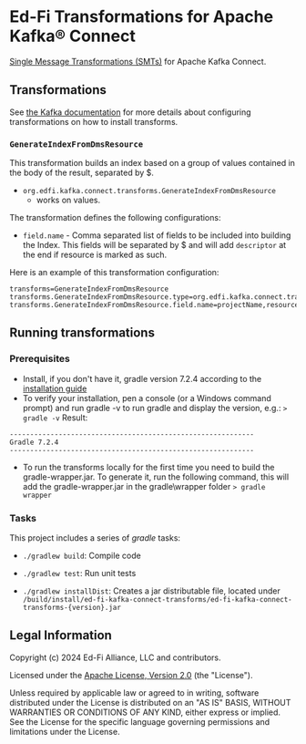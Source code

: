 # Ed-Fi Transformations for Apache Kafka® Connect

[Single Message Transformations
(SMTs)](https://kafka.apache.org/documentation/#connect_transforms) for Apache
Kafka Connect.

## Transformations

See [the Kafka
documentation](https://kafka.apache.org/documentation/#connect_transforms) for
more details about configuring transformations on how to install transforms.

### `GenerateIndexFromDmsResource`

This transformation builds an index based on a group of values contained in the
body of the result, separated by $.

- `org.edfi.kafka.connect.transforms.GenerateIndexFromDmsResource`
  - works on values.

The transformation defines the following configurations:

- `field.name` - Comma separated list of fields to be included into building the
  Index. This fields will be separated by $ and will add `descriptor` at the end
  if resource is marked as such.

Here is an example of this transformation configuration:

```properties
transforms=GenerateIndexFromDmsResource
transforms.GenerateIndexFromDmsResource.type=org.edfi.kafka.connect.transforms.GenerateIndexFromDmsResource
transforms.GenerateIndexFromDmsResource.field.name=projectName,resourceVersion,resourceName
```

## Running transformations

### Prerequisites

- Install, if you don't have it, gradle version 7.2.4 according to the
  [installation guide](https://gradle.org/install/)
- To verify your installation, pen a console (or a Windows command prompt) and
run gradle -v to run gradle and display the version, e.g.: `> gradle -v` Result:

```none
------------------------------------------------------------
Gradle 7.2.4
------------------------------------------------------------
```

- To run the transforms locally for the first time you need to build the
gradle-wrapper.jar. To generate it, run the following command, this will add the
gradle-wrapper.jar in the gradle\wrapper folder `> gradle wrapper`

### Tasks

This project includes a series of *gradle* tasks:

- `./gradlew build`: Compile code

- `./gradlew test`: Run unit tests

- `./gradlew installDist`: Creates a jar distributable file, located under
  `/build/install/ed-fi-kafka-connect-transforms/ed-fi-kafka-connect-transforms-{version}.jar`

## Legal Information

Copyright (c) 2024 Ed-Fi Alliance, LLC and contributors.

Licensed under the [Apache License, Version 2.0](./LICENSE) (the "License").

Unless required by applicable law or agreed to in writing, software distributed
under the License is distributed on an "AS IS" BASIS, WITHOUT WARRANTIES OR
CONDITIONS OF ANY KIND, either express or implied. See the License for the
specific language governing permissions and limitations under the License.
